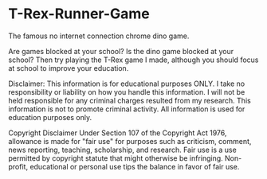 # T-Rex-Runner-Game
The famous no internet connection chrome dino game. 

Are games blocked at your school? Is the dino game blocked at your school? Then try playing the T-Rex game I made, although you should focus at school to improve your education. 

Disclaimer:
This information is for educational purposes ONLY. I take no responsibility or liability on how you handle this information. I will not be held responsible for any criminal charges resulted from my research. This information is not to promote criminal activity. All information is used for education purposes only. 

Copyright Disclaimer Under Section 107 of the Copyright Act 1976, allowance is made for "fair use" for purposes such as criticism, comment, news reporting, teaching, scholarship, and research. Fair use is a use permitted by copyright statute that might otherwise be infringing. Non-profit, educational or personal use tips the balance in favor of fair use.



